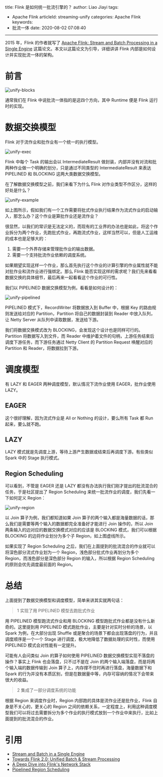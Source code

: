 title: Flink 是如何统一批流引擎的？
author: Liao Jiayi
tags:
  - Apache Flink
articleId: streaming-unify
categories: Apache Flink
keywords:
  - 批流一体
date: 2020-08-02 07:08:40
---

2015 年，Flink 的作者就写了 [Apache Flink: Stream and Batch Processing in a Single Engine](http://asterios.katsifodimos.com/assets/publications/flink-deb.pdf) 这篇论文。本文以这篇论文为引导，详细讲讲 Flink 内部是如何设计并实现批流一体的架构。

# 前言

![unify-blocks](http://www.liaojiayi.com/assets/unify-blocks.png)

通常我们在 Flink 中说批流一体指的是这四个方向，其中 Runtime 便是 Flink 运行时的实现。

# 数据交换模型

Flink 对于流作业和批作业有一个统一的执行模型。

![unify-exec](http://www.liaojiayi.com/assets/unify-exec.png)

Flink 中每个 Task 的输出会以 IntermediateResult 做封装，内部并没有对流和批两种作业做一个明确的划分，只是通过不同类型的 IntermediateResult 来表达 PIPELINED 和 BLOCKING 这两大类数据交换模型。

在了解数据交换模型之前，我们来看下为什么 Flink 对作业类型不作区分，这样的好处是什么？

![unify-example](http://www.liaojiayi.com/assets/unify-example.png)

如上图所示，假如我们有一个工作需要将批式作业执行结果作为流式作业的启动输入，那怎么办？这个作业是算批作业还是流作业？

很显然，以我们的常识是无法定义的，而现有的工业界的办法也是如此，将这个作业拆分为两个作业，先跑批式作业，再跑流式作业，这样当然可以，但是人工运维的成本也是足够大的：

1. 需要一个外界存储来管理批作业的输出数据。
2. 需要一个支持批流作业依赖的调度系统。

如果期望实现这样一个作业，那么首先执行这个作业的计算引擎的作业属性就不能对批作业和流作业进行强绑定。那么 Flink 能否实现这样的需求呢？我们先来看看数据交换的具体细节，最后再来一起看看这个作业的可行性。

我们以 PIPELINED 数据交换模型为例，看看是如何设计的：

![unify-pipelined](http://www.liaojiayi.com/assets/unify-pipelined.png)

PIPELINED 模式下，RecordWriter 将数据放入到 Buffer 中，根据 Key 的路由规则发送给对应的 Partition，Partition 将自己的数据封装到 Reader 中放入队列，让 Netty Server 从队列中读取数据，发送给下游。 

我们将数据交换模式改为 BLOCKING，会发现这个设计也是同样可行的。Partition 将数据写入到文件，而 Reader 中维护着文件的句柄，上游任务结束后调度下游任务，而下游任务通过 Netty Client 的 Partition Request 唤醒对应的 Partition 和 Reader，将数据拉到下游。

# 调度模型

有 LAZY 和 EAGER 两种调度模型，默认情况下流作业使用 EAGER，批作业使用 LAZY。

## EAGER

这个很好理解，因为流式作业是 All or Nothing 的设计，要么所有 Task 都 Run 起来，要么就不跑。

## LAZY

LAZY 模式就是先调度上游，等待上游产生数据或结束后再调度下游。有些类似 Spark 中的 Stage 执行模式。

## Region Scheduling

可以看到，不管是 EAGER 还是 LAZY 都没有办法执行我们刚才提出的批流混合的任务，于是社区提出了 Region Scheduling 来统一批流作业的调度，我们先看一下如何定义 Region：

![unify-region](http://www.liaojiayi.com/assets/unify-region.png)

以 Join 算子为例，我们都知道如果 Join 算子的两个输入都是海量数据的话，那么我们是需要等两个输入的数据都完全准备好才能进行 Join 操作的，所以 Join 两条输入的边对应的数据交换模式对应的应该是 BLOCKING 模式，我们可以根据 BLOCKING 的边将作业划分为多个子 Region，如上图虚线所示。

如果实现了 Region Scheduling 之后，我们在上面提到的批流混合的作业就可以将深色部分流式作业划为一个 Region，浅色部分批式作业再划分为多个 Region，而浅色部分是深色部分 Region 的输入，所以根据 Region Scheduling 的原则会优先调度最前面的 Region。


# 总结

上面提到了数据交换模型和调度模型，简单来讲其实就两句话：

> 1 实现了用 PIPELINED 模型去跑批式作业

用 PIPELINED 模型跑流式作业和用 BLOCKING 模型跑批式作业都是没有什么新奇的。这里提到用 PIPELINED 模式跑批作业，主要是针对实时分析的场景，以 Spark 为例，在大部分出现 Shuffle 或是聚合的场景下都会出现落盘的行为，并且调度顺序是一个一个 Stage 进行调度，极大地降低了数据处理的实时性，而使用 PIPELINED 模式会对性能有一定提升。

可能有人会问类似 Join 的算子如何使用 PIPELINED 数据交换模型实现不落盘的操作？事实上 Flink 也会落盘，只不过不是在 Join 的两个输入端落盘，而是将两个输入端的数据传输到 Join 算子上，内存撑不住时再进行落盘，海量数据下和 Spark 的行为并没有本质区别，但是在数据量中等，内存可容纳的情况下会带来很大的收益。

> 2 集成了一部分调度系统的功能

根据 Region 来调度作业时，Region 内部跑的具体是流作业还是批作业，Flink 自身是不关心的，更关心的 Region 之间的依赖关系，一定程度上，利用这种调度模型我们可以将过去需要拆分为多个作业的执行模式放到一个作业中来执行，比如上面提到的批流混合的作业。

# 引用

* [Stream and Batch in a Single Engine](http://asterios.katsifodimos.com/assets/publications/flink-deb.pdf)
* [Towards Flink 2.0: Unified Batch & Stream Processing](https://www.slideshare.net/FlinkForward/towards-flink-20-unified-batch-stream-processing-aljoscha-krettek-ververica-185815165)
* [A Deep Dive into Flink's Network Stack](https://flink.apache.org/2019/06/05/flink-network-stack.html#:~:text=Credit%2Dbased%20flow%20control%20makes,the%20mechanisms%20Flink%20had%20before.)
* [Pipelined Region Scheduling](https://cwiki.apache.org/confluence/display/FLINK/FLIP-119+Pipelined+Region+Scheduling)
